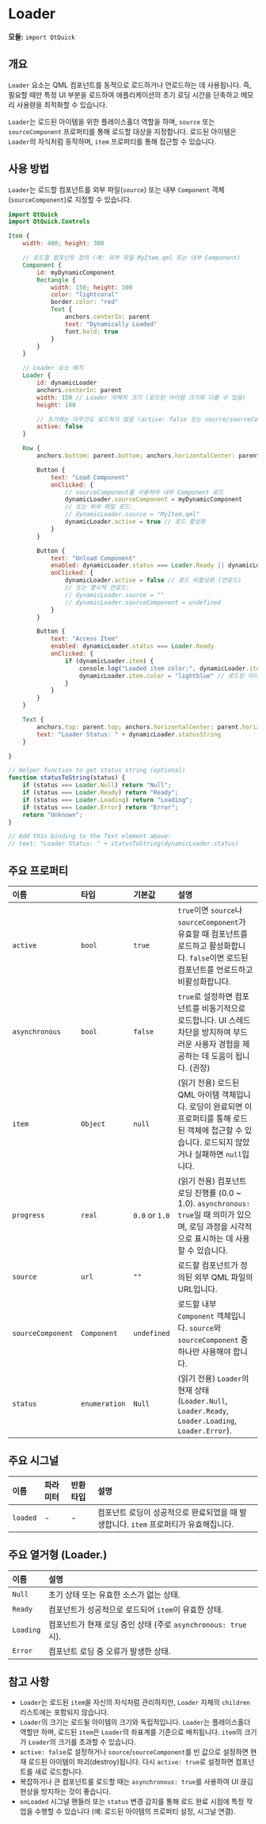 # Loader

**모듈:** `import QtQuick`

## 개요

`Loader` 요소는 QML 컴포넌트를 동적으로 로드하거나 언로드하는 데 사용됩니다. 즉, 필요할 때만 특정 UI 부분을 로드하여 애플리케이션의 초기 로딩 시간을 단축하고 메모리 사용량을 최적화할 수 있습니다.

`Loader`는 로드된 아이템을 위한 플레이스홀더 역할을 하며, `source` 또는 `sourceComponent` 프로퍼티를 통해 로드할 대상을 지정합니다. 로드된 아이템은 `Loader`의 자식처럼 동작하며, `item` 프로퍼티를 통해 접근할 수 있습니다.

## 사용 방법

`Loader`는 로드할 컴포넌트를 외부 파일(`source`) 또는 내부 `Component` 객체(`sourceComponent`)로 지정할 수 있습니다.

```qml
import QtQuick
import QtQuick.Controls

Item {
    width: 400; height: 300

    // 로드할 컴포넌트 정의 (예: 외부 파일 MyItem.qml 또는 내부 Component)
    Component {
        id: myDynamicComponent
        Rectangle {
            width: 150; height: 100
            color: "lightcoral"
            border.color: "red"
            Text {
                anchors.centerIn: parent
                text: "Dynamically Loaded"
                font.bold: true
            }
        }
    }

    // Loader 요소 배치
    Loader {
        id: dynamicLoader
        anchors.centerIn: parent
        width: 150 // Loader 자체의 크기 (로드된 아이템 크기와 다를 수 있음)
        height: 100

        // 초기에는 아무것도 로드하지 않음 (active: false 또는 source/sourceComponent 미지정)
        active: false
    }

    Row {
        anchors.bottom: parent.bottom; anchors.horizontalCenter: parent.horizontalCenter; spacing: 10

        Button {
            text: "Load Component"
            onClicked: {
                // sourceComponent를 사용하여 내부 Component 로드
                dynamicLoader.sourceComponent = myDynamicComponent
                // 또는 외부 파일 로드:
                // dynamicLoader.source = "MyItem.qml"
                dynamicLoader.active = true // 로드 활성화
            }
        }

        Button {
            text: "Unload Component"
            enabled: dynamicLoader.status === Loader.Ready || dynamicLoader.status === Loader.Error
            onClicked: {
                dynamicLoader.active = false // 로드 비활성화 (언로드)
                // 또는 명시적 언로드:
                // dynamicLoader.source = ""
                // dynamicLoader.sourceComponent = undefined
            }
        }

        Button {
            text: "Access Item"
            enabled: dynamicLoader.status === Loader.Ready
            onClicked: {
                if (dynamicLoader.item) {
                    console.log("Loaded item color:", dynamicLoader.item.color)
                    dynamicLoader.item.color = "lightblue" // 로드된 아이템의 프로퍼티 변경
                }
            }
        }
    }

    Text {
        anchors.top: parent.top; anchors.horizontalCenter: parent.horizontalCenter; anchors.margins: 10
        text: "Loader Status: " + dynamicLoader.statusString
    }

}

// Helper function to get status string (optional)
function statusToString(status) {
    if (status === Loader.Null) return "Null";
    if (status === Loader.Ready) return "Ready";
    if (status === Loader.Loading) return "Loading";
    if (status === Loader.Error) return "Error";
    return "Unknown";
}

// Add this binding to the Text element above:
// text: "Loader Status: " + statusToString(dynamicLoader.status)
```

## 주요 프로퍼티

| 이름              | 타입        | 기본값      | 설명                                                                                                                               |
| :---------------- | :---------- | :---------- | :--------------------------------------------------------------------------------------------------------------------------------- |
| `active`          | `bool`      | `true`      | `true`이면 `source`나 `sourceComponent`가 유효할 때 컴포넌트를 로드하고 활성화합니다. `false`이면 로드된 컴포넌트를 언로드하고 비활성화합니다.        |
| `asynchronous`    | `bool`      | `false`     | `true`로 설정하면 컴포넌트를 비동기적으로 로드합니다. UI 스레드 차단을 방지하여 부드러운 사용자 경험을 제공하는 데 도움이 됩니다. (권장)              |
| `item`            | `Object`    | `null`      | (읽기 전용) 로드된 QML 아이템 객체입니다. 로딩이 완료되면 이 프로퍼티를 통해 로드된 객체에 접근할 수 있습니다. 로드되지 않았거나 실패하면 `null`입니다. |
| `progress`        | `real`      | `0.0` or `1.0` | (읽기 전용) 컴포넌트 로딩 진행률 (0.0 ~ 1.0). `asynchronous: true`일 때 의미가 있으며, 로딩 과정을 시각적으로 표시하는 데 사용할 수 있습니다.      |
| `source`          | `url`       | `""`        | 로드할 컴포넌트가 정의된 외부 QML 파일의 URL입니다.                                                                                  |
| `sourceComponent` | `Component` | `undefined` | 로드할 내부 `Component` 객체입니다. `source`와 `sourceComponent` 중 하나만 사용해야 합니다.                                                 |
| `status`          | `enumeration`| `Null`      | (읽기 전용) `Loader`의 현재 상태 (`Loader.Null`, `Loader.Ready`, `Loader.Loading`, `Loader.Error`).                                       |

## 주요 시그널

| 이름     | 파라미터 | 반환타입 | 설명                                                                 |
| :------- | :------- | :------- | :------------------------------------------------------------------- |
| `loaded` | -        | -        | 컴포넌트 로딩이 성공적으로 완료되었을 때 발생합니다. `item` 프로퍼티가 유효해집니다. |

## 주요 열거형 (Loader.)

| 이름      | 설명                                           |
| :-------- | :--------------------------------------------- |
| `Null`    | 초기 상태 또는 유효한 소스가 없는 상태.        |
| `Ready`   | 컴포넌트가 성공적으로 로드되어 `item`이 유효한 상태. |
| `Loading` | 컴포넌트가 현재 로딩 중인 상태 (주로 `asynchronous: true` 시). |
| `Error`   | 컴포넌트 로딩 중 오류가 발생한 상태.             |

## 참고 사항

*   `Loader`는 로드된 `item`을 자신의 자식처럼 관리하지만, `Loader` 자체의 `children` 리스트에는 포함되지 않습니다.
*   `Loader`의 크기는 로드될 아이템의 크기와 독립적입니다. `Loader`는 플레이스홀더 역할만 하며, 로드된 `item`은 `Loader`의 좌표계를 기준으로 배치됩니다. `item`의 크기가 `Loader`의 크기를 초과할 수 있습니다.
*   `active: false`로 설정하거나 `source`/`sourceComponent`를 빈 값으로 설정하면 현재 로드된 아이템이 파괴(destroy)됩니다. 다시 `active: true`로 설정하면 컴포넌트를 새로 로드합니다.
*   복잡하거나 큰 컴포넌트를 로드할 때는 `asynchronous: true`를 사용하여 UI 끊김 현상을 방지하는 것이 좋습니다.
*   `onLoaded` 시그널 핸들러 또는 `status` 변경 감지를 통해 로드 완료 시점에 특정 작업을 수행할 수 있습니다 (예: 로드된 아이템의 프로퍼티 설정, 시그널 연결). 